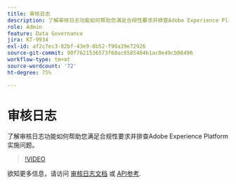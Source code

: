 ```yaml
---
title: 审核日志
description: 了解审核日志功能如何帮助您满足合规性要求并排查Adobe Experience Platform实施问题。
role: Admin
feature: Data Governance
jira: KT-9934
exl-id: af2c7ec3-82bf-43e9-8b52-f90a39e72926
source-git-commit: 90f7621536573f60ac6585404b1ac0e49cb08496
workflow-type: tm+mt
source-wordcount: '72'
ht-degree: 75%

---
```


# 审核日志

了解审核日志功能如何帮助您满足合规性要求并排查Adobe Experience Platform实施问题。

>[!VIDEO](https://video.tv.adobe.com/v/341450?quality=12&learn=on)

欲知更多信息，请访问 [审核日志文档](https://experienceleague.adobe.com/docs/experience-platform/landing/governance-privacy-security/audit-logs/overview.html?lang=zh-Hans) 或 [API参考](https://developer.adobe.com/experience-platform-apis/references/audit-query/).
